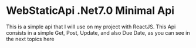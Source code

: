 # WebStaticApi .Net7.0 Minimal Api 

This is a simple api that I will use on my project with ReactJS. This Api consists in a simple Get, Post, Update, and also Due Date, as you can see in the next topics here
